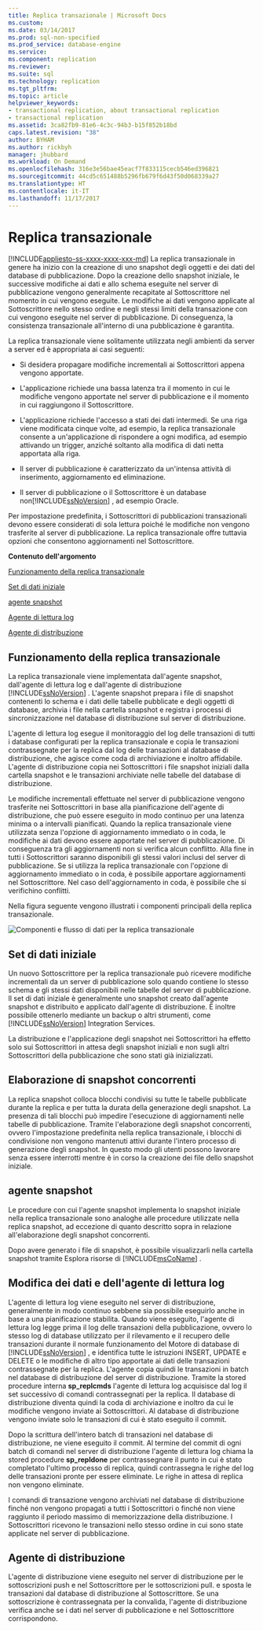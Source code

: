 ```yaml
---
title: Replica transazionale | Microsoft Docs
ms.custom: 
ms.date: 03/14/2017
ms.prod: sql-non-specified
ms.prod_service: database-engine
ms.service: 
ms.component: replication
ms.reviewer: 
ms.suite: sql
ms.technology: replication
ms.tgt_pltfrm: 
ms.topic: article
helpviewer_keywords:
- transactional replication, about transactional replication
- transactional replication
ms.assetid: 3ca82fb9-81e6-4c3c-94b3-b15f852b18bd
caps.latest.revision: "38"
author: BYHAM
ms.author: rickbyh
manager: jhubbard
ms.workload: On Demand
ms.openlocfilehash: 316e3e56bae45eacf7f833115cecb546ed396821
ms.sourcegitcommit: 44cd5c651488b5296fb679f6d43f50d068339a27
ms.translationtype: HT
ms.contentlocale: it-IT
ms.lasthandoff: 11/17/2017
---
```

# <a name="transactional-replication"></a>Replica transazionale
[!INCLUDE[appliesto-ss-xxxx-xxxx-xxx-md](../../../includes/appliesto-ss-xxxx-xxxx-xxx-md.md)] La replica transazionale in genere ha inizio con la creazione di uno snapshot degli oggetti e dei dati del database di pubblicazione. Dopo la creazione dello snapshot iniziale, le successive modifiche ai dati e allo schema eseguite nel server di pubblicazione vengono generalmente recapitate al Sottoscrittore nel momento in cui vengono eseguite. Le modifiche ai dati vengono applicate al Sottoscrittore nello stesso ordine e negli stessi limiti della transazione con cui vengono eseguite nel server di pubblicazione. Di conseguenza, la consistenza transazionale all'interno di una pubblicazione è garantita.  
  
 La replica transazionale viene solitamente utilizzata negli ambienti da server a server ed è appropriata ai casi seguenti:  
  
-   Si desidera propagare modifiche incrementali ai Sottoscrittori appena vengono apportate.  
  
-   L'applicazione richiede una bassa latenza tra il momento in cui le modifiche vengono apportate nel server di pubblicazione e il momento in cui raggiungono il Sottoscrittore.  
  
-   L'applicazione richiede l'accesso a stati dei dati intermedi. Se una riga viene modificata cinque volte, ad esempio, la replica transazionale consente a un'applicazione di rispondere a ogni modifica, ad esempio attivando un trigger, anziché soltanto alla modifica di dati netta apportata alla riga.  
  
-   Il server di pubblicazione è caratterizzato da un'intensa attività di inserimento, aggiornamento ed eliminazione.  
  
-   Il server di pubblicazione o il Sottoscrittore è un database non[!INCLUDE[ssNoVersion](../../../includes/ssnoversion-md.md)] , ad esempio Oracle.  
  
 Per impostazione predefinita, i Sottoscrittori di pubblicazioni transazionali devono essere considerati di sola lettura poiché le modifiche non vengono trasferite al server di pubblicazione. La replica transazionale offre tuttavia opzioni che consentono aggiornamenti nel Sottoscrittore.  
  
 **Contenuto dell'argomento**  
  
 [Funzionamento della replica transazionale](#HowWorks)  
  
 [Set di dati iniziale](#Dataset)  
  
 [agente snapshot](#SnapshotAgent)  
  
 [Agente di lettura log](#LogReaderAgent)  
  
 [Agente di distribuzione](#DistributionAgent)  
  
##  <a name="HowWorks"></a> Funzionamento della replica transazionale  
 La replica transazionale viene implementata dall'agente snapshot, dall'agente di lettura log e dall'agente di distribuzione [!INCLUDE[ssNoVersion](../../../includes/ssnoversion-md.md)] . L'agente snapshot prepara i file di snapshot contenenti lo schema e i dati delle tabelle pubblicate e degli oggetti di database, archivia i file nella cartella snapshot e registra i processi di sincronizzazione nel database di distribuzione sul server di distribuzione.  
  
 L'agente di lettura log esegue il monitoraggio del log delle transazioni di tutti i database configurati per la replica transazionale e copia le transazioni contrassegnate per la replica dal log delle transazioni al database di distribuzione, che agisce come coda di archiviazione e inoltro affidabile. L'agente di distribuzione copia nei Sottoscrittori i file snapshot iniziali dalla cartella snapshot e le transazioni archiviate nelle tabelle del database di distribuzione.  
  
 Le modifiche incrementali effettuate nel server di pubblicazione vengono trasferite nei Sottoscrittori in base alla pianificazione dell'agente di distribuzione, che può essere eseguito in modo continuo per una latenza minima o a intervalli pianificati. Quando la replica transazionale viene utilizzata senza l'opzione di aggiornamento immediato o in coda, le modifiche ai dati devono essere apportate nel server di pubblicazione. Di conseguenza tra gli aggiornamenti non si verifica alcun conflitto. Alla fine in tutti i Sottoscrittori saranno disponibili gli stessi valori inclusi del server di pubblicazione. Se si utilizza la replica transazionale con l'opzione di aggiornamento immediato o in coda, è possibile apportare aggiornamenti nel Sottoscrittore. Nel caso dell'aggiornamento in coda, è possibile che si verifichino conflitti.  
  
 Nella figura seguente vengono illustrati i componenti principali della replica transazionale.  
  
 ![Componenti e flusso di dati per la replica transazionale](../../../relational-databases/replication/transactional/media/trnsact.gif "Componenti e flusso di dati per la replica transazionale")  
  
##  <a name="Dataset"></a> Set di dati iniziale  
 Un nuovo Sottoscrittore per la replica transazionale può ricevere modifiche incrementali da un server di pubblicazione solo quando contiene lo stesso schema e gli stessi dati disponibili nelle tabelle del server di pubblicazione. Il set di dati iniziale è generalmente uno snapshot creato dall'agente snapshot e distribuito e applicato dall'agente di distribuzione. È inoltre possibile ottenerlo mediante un backup o altri strumenti, come [!INCLUDE[ssNoVersion](../../../includes/ssnoversion-md.md)] Integration Services.  
  
 La distribuzione e l'applicazione degli snapshot nei Sottoscrittori ha effetto solo sui Sottoscrittori in attesa degli snapshot iniziali e non sugli altri Sottoscrittori della pubblicazione che sono stati già inizializzati.  
  
## <a name="concurrent-snapshot-processing"></a>Elaborazione di snapshot concorrenti  
 La replica snapshot colloca blocchi condivisi su tutte le tabelle pubblicate durante la replica e per tutta la durata della generazione degli snapshot. La presenza di tali blocchi può impedire l'esecuzione di aggiornamenti nelle tabelle di pubblicazione. Tramite l'elaborazione degli snapshot concorrenti, ovvero l'impostazione predefinita nella replica transazionale, i blocchi di condivisione non vengono mantenuti attivi durante l'intero processo di generazione degli snapshot. In questo modo gli utenti possono lavorare senza essere interrotti mentre è in corso la creazione dei file dello snapshot iniziale.  
  
##  <a name="SnapshotAgent"></a> agente snapshot  
 Le procedure con cui l'agente snapshot implementa lo snapshot iniziale nella replica transazionale sono analoghe alle procedure utilizzate nella replica snapshot, ad eccezione di quanto descritto sopra in relazione all'elaborazione degli snapshot concorrenti.  
  
 Dopo avere generato i file di snapshot, è possibile visualizzarli nella cartella snapshot tramite Esplora risorse di [!INCLUDE[msCoName](../../../includes/msconame-md.md)] .  
  
##  <a name="LogReaderAgent"></a> Modifica dei dati e dell'agente di lettura log  
 L'agente di lettura log viene eseguito nel server di distribuzione, generalmente in modo continuo sebbene sia possibile eseguirlo anche in base a una pianificazione stabilita. Quando viene eseguito, l'agente di lettura log legge prima il log delle transazioni della pubblicazione, ovvero lo stesso log di database utilizzato per il rilevamento e il recupero delle transazioni durante il normale funzionamento del Motore di database di [!INCLUDE[ssNoVersion](../../../includes/ssnoversion-md.md)] , e identifica tutte le istruzioni INSERT, UPDATE e DELETE o le modifiche di altro tipo apportate ai dati delle transazioni contrassegnate per la replica. L'agente copia quindi le transazioni in batch nel database di distribuzione del server di distribuzione. Tramite la stored procedure interna **sp_replcmds** l'agente di lettura log acquisisce dal log il set successivo di comandi contrassegnati per la replica. Il database di distribuzione diventa quindi la coda di archiviazione e inoltro da cui le modifiche vengono inviate ai Sottoscrittori. Al database di distribuzione vengono inviate solo le transazioni di cui è stato eseguito il commit.  
  
 Dopo la scrittura dell'intero batch di transazioni nel database di distribuzione, ne viene eseguito il commit. Al termine del commit di ogni batch di comandi nel server di distribuzione l'agente di lettura log chiama la stored procedure **sp_repldone** per contrassegnare il punto in cui è stato completato l'ultimo processo di replica, quindi contrassegna le righe del log delle transazioni pronte per essere eliminate. Le righe in attesa di replica non vengono eliminate.  
  
 I comandi di transazione vengono archiviati nel database di distribuzione finché non vengono propagati a tutti i Sottoscrittori o finché non viene raggiunto il periodo massimo di memorizzazione della distribuzione. I Sottoscrittori ricevono le transazioni nello stesso ordine in cui sono state applicate nel server di pubblicazione.  
  
##  <a name="DistributionAgent"></a> Agente di distribuzione  
 L'agente di distribuzione viene eseguito nel server di distribuzione per le sottoscrizioni push e nel Sottoscrittore per le sottoscrizioni pull. e sposta le transazioni dal database di distribuzione al Sottoscrittore. Se una sottoscrizione è contrassegnata per la convalida, l'agente di distribuzione verifica anche se i dati nel server di pubblicazione e nel Sottoscrittore corrispondono.  
  
  
